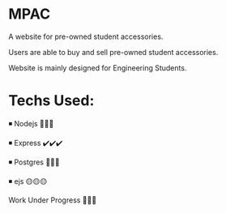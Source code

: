 # MPAC

A website for pre-owned student accessories.

Users are able to buy and sell pre-owned student accessories.

Website is mainly designed for Engineering Students.

# Techs Used:

◾ Nodejs  🚩🚩🚩

◾ Express  ✔️✔️✔️

◾ Postgres    🐘🐘🐘

◾ ejs 🟡🟡🟡


Work Under Progress
🏁🏁🏁